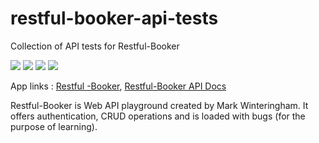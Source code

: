 # restful-booker-api-tests

Collection of API tests for Restful-Booker

![](https://img.shields.io/badge/Code-Java%2017-informational?style=flat&color=blueviolet)
![](https://img.shields.io/badge/Framework-JUnit%205-informational?style=flat&&color=blueviolet)
![](https://img.shields.io/badge/Library-REST%20Assured-informational?style=flat&&color=blueviolet)
![](https://img.shields.io/badge/Library-AssertJ-informational?style=flat&&color=blueviolet)

App links : [Restful -Booker](https://restful-booker.herokuapp.com/),  [Restful-Booker API Docs](https://restful-booker.herokuapp.com/apidoc/index.html)

Restful-Booker is Web API playground created by Mark Winteringham. It offers authentication, CRUD operations and is loaded with bugs (for the purpose of learning). 
